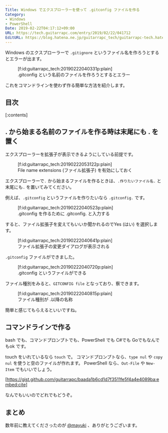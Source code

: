 ```yaml
---
Title: Windows でエクスプローラーを使って .gitconfig ファイルを作る
Category:
- Windows
- PowerShell
Date: 2019-02-22T04:17:12+09:00
URL: https://tech.guitarrapc.com/entry/2019/02/22/041712
EditURL: https://blog.hatena.ne.jp/guitarrapc_tech/guitarrapc-tech.hatenablog.com/atom/entry/17680117126975709326
---
```


Windows のエクスプローラーで `.gitignore` というファイル名を作ろうとするとエラーが出ます。

<figure class="figure-image figure-image-fotolife" title=".gitconfig という名前のファイルを作ろうとするとエラー">[f:id:guitarrapc_tech:20190222040331p:plain]<figcaption>.gitconfig という名前のファイルを作ろうとするとエラー</figcaption></figure>

これをコマンドラインを使わず作る簡単な方法を紹介します。

## 目次

[:contents]

## . から始まる名前のファイルを作る時は末尾にも . を置く

エクスプローラーを拡張子が表示できるようにしている前提です。

<figure class="figure-image figure-image-fotolife" title="File name extensions (ファイル拡張子) を有効にしておく">[f:id:guitarrapc_tech:20190222053122p:plain]<figcaption>File name extensions (ファイル拡張子) を有効にしておく</figcaption></figure>

エクスプローラーで`.` から始まるファイルを作るときは、`.作りたいファイル名.` と末尾にも`.` を置いてみてください。

例えば、`.gitconfig` というファイルを作りたいなら `.gitconfig.` です。

<figure class="figure-image figure-image-fotolife" title=".gitconfig を作るために .gitconfig. と入力する">[f:id:guitarrapc_tech:20190222040523p:plain]<figcaption>.gitconfig を作るために .gitconfig. と入力する</figcaption></figure>

すると、ファイル拡張子を変えてもいいか聞かれるのでYes (はい) を選択します。

<figure class="figure-image figure-image-fotolife" title="ファイル拡張子の変更ダイアログが表示される">[f:id:guitarrapc_tech:20190222040641p:plain]<figcaption>ファイル拡張子の変更ダイアログが表示される</figcaption></figure>

`.gitconfig` ファイルができました。

<figure class="figure-image figure-image-fotolife" title=".gitconfig というファイルができる">[f:id:guitarrapc_tech:20190222040720p:plain]<figcaption>.gitconfig というファイルができる</figcaption></figure>

ファイル種別をみると、`GITCONFIG file` となっており、察できます。

<figure class="figure-image figure-image-fotolife" title="ファイル種別が .以降の名称">[f:id:guitarrapc_tech:20190222040815p:plain]<figcaption>ファイル種別が .以降の名称</figcaption></figure>

簡単と感じてもらえるといいですね。

## コマンドラインで作る

bash でも、コマンドプロンプトでも、PowerShell でも C#でも Goでもなんでもok です。

touch をいれているなら `touch` で。
コマンドプロンプトなら、`type nul` や `copy nul` を使うと空のファイルが作れます。
PowerShell なら、`Out-File` や `New-Item` でもいいでしょう。

[https://gist.github.com/guitarrapc/baada1b6cd1d7f3511fe5f4a4e4089ba:embed:cite]

なんでもいいのでどれでもどうぞ。

## まとめ

数年前に教えてくださったのが [@mayuki](https://twitter.com/mayuki) 、ありがとうございます。
